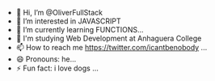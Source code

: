 - 👋 Hi, I’m @OliverFullStack
- 👀 I’m interested in JAVASCRIPT
- 🌱 I’m currently learning FUNCTIONS...
- 💞️ I'm studying Web Development at Anhaguera College
- 📫 How to reach me https://twitter.com/icantbenobody ...
- 😄 Pronouns: he...
- ⚡ Fun fact: i love dogs ...

<!---
OliverFullStack/OliverFullStack is a ✨ special ✨ repository because its `README.md` (this file) appears on your GitHub profile.
You can click the Preview link to take a look at your changes.
--->
